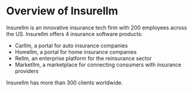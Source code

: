 # Overview of Insurellm

Insurellm is an innovative insurance tech firm with 200 employees across the US.
Insurellm offers 4 insurance software products:
- Carllm, a portal for auto insurance companies
- Homellm, a portal for home insurance companies
- Rellm, an enterprise platform for the reinsurance sector
- Marketllm, a marketplace for connecting consumers with insurance providers

Insurellm has more than 300 clients worldwide.